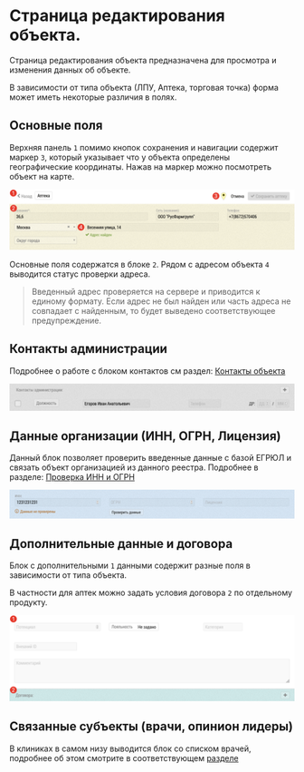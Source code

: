 # Страница редактирования объекта.

Страница редактирования объекта предназначена для просмотра и изменения данных об объекте.

В зависимости от типа объекта (ЛПУ, Аптека, торговая точка) форма может иметь некоторые различия в полях.

## Основные поля

Верхняя панель `1` помимо кнопок сохранения и навигации содержит маркер `3`, который указывает что у объекта определены географические координаты. Нажав на маркер можно посмотреть объект на карте.



![](../images/database-object-edit-head.png)

Основные поля содержатся в блоке `2`. Рядом с адресом объекта `4` выводится статус проверки адреса.

> Введенный адрес проверяется на сервере и приводится к единому формату. Если адрес не был найден или часть адреса не совпадает с найденным, то будет выведено соответствующее предупреждение.

## Контакты администрации

Подробнее о работе с блоком контактов см раздел: [Контакты объекта](database-object-contact.html)

![](../images/database-object-edit-contacts.png)

## Данные организации (ИНН, ОГРН, Лицензия)

Данный блок позволяет проверить введенные данные с базой ЕГРЮЛ и связать объект организацией из данного реестра.
Подробнее в разделе: [Проверка ИНН и ОГРН](database-object-edit-inn-check.html)

![](../images/database-object-edit-company.png)

## Дополнительные данные и договора

Блок с дополнительными `1` данными содержит разные поля в зависимости от типа объекта.

В частности для аптек можно задать условия договора `2` по отдельному продукту.

![](../images/database-object-edit-footer.png)

## Связанные субъекты (врачи, опинион лидеры)

В клиниках в самом низу выводится блок со списком врачей, подробнее об этом смотрите в соответствующем [разделе](database-object-subjects.html)